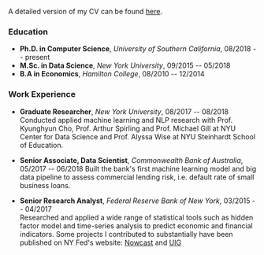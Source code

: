 A detailed version of my CV can be found [here](https://drive.google.com/file/d/1TZFwIWGsDN-o2VStVHz2mQGvdrt5pD18/view?usp=sharing).

### Education
- **Ph.D. in Computer Science**,   _University of Southern California_,   08/2018 -- present <br/>
- **M.Sc. in Data Science**, _New York University_, 09/2015 -- 05/2018
- **B.A in Economics**, _Hamilton College_, 08/2010 -- 12/2014


### Work Experience
- **Graduate Researcher**,     _New York University_,         08/2017 -- 08/2018 <br/>
Conducted applied machine learning and NLP research with Prof. Kyunghyun Cho, Prof. Arthur Spirling and Prof. Michael Gill at NYU Center for Data Science and Prof. Alyssa Wise at NYU Steinhardt School of Education.

- **Senior Associate, Data Scientist**, _Commonwealth Bank of Australia_, 05/2017 -- 06/2018
Built the bank's first machine learning model and big data pipeline to assess commercial lending risk, i.e. default rate of small business loans.


- **Senior Research Analyst**,   _Federal Reserve Bank of New York_,   03/2015 -- 04/2017 <br/>
Researched and applied a wide range of statistical tools such as hidden factor model and time-series analysis to predict economic and financial indicators. Some projects I contributed to substantially have been published on NY Fed's website: [Nowcast](https://www.newyorkfed.org/research/policy/nowcast) and [UIG](https://www.newyorkfed.org/research/policy/underlying-inflation-gauge)
